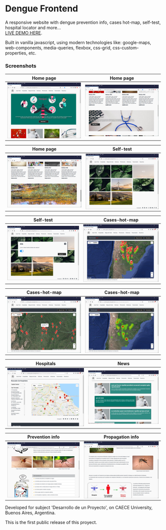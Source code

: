 # Dengue Frontend

A responsive website with dengue prevention info, cases hot-map, self-test, hospital locator and more...  
[LIVE DEMO HERE](https://andres-garcia-alves.github.io/dengue-frontend/).  

Built in vanilla javascript, using modern technologies like: google-maps, web-components, media-queries, flexbox, css-grid, css-custom-properties, etc.  

### Screenshots

| Home page                                           | Home page                                           |
|-----------------------------------------------------|-----------------------------------------------------|
| ![](resources/img/screenshots/home-01.png)          | ![](resources/img/screenshots/home-02.png)          |

| Home page                                           | Self-test                                           |
|-----------------------------------------------------|-----------------------------------------------------|
| ![](resources/img/screenshots/home-03.png)          | ![](resources/img/screenshots/autotest-01.png)      |

| Self-test                                           | Cases-hot-map                                       |
|-----------------------------------------------------|-----------------------------------------------------|
| ![](resources/img/screenshots/autotest-02.png)      | ![](resources/img/screenshots/mapa-de-casos-01.png) |

| Cases-hot-map                                       | Cases-hot-map                                       |
|-----------------------------------------------------|-----------------------------------------------------|
| ![](resources/img/screenshots/mapa-de-casos-02.png) | ![](resources/img/screenshots/mapa-de-casos-03.png) |

| Hospitals                                           | News                                                |
|-----------------------------------------------------|-----------------------------------------------------|
| ![](resources/img/screenshots/hospitales.png)       | ![](resources/img/screenshots/noticias.png)         |

| Prevention info                                     | Propagation info                                    |
|-----------------------------------------------------|-----------------------------------------------------|
| ![](resources/img/screenshots/prevencion.png)       | ![](resources/img/screenshots/transmision.png)      |

Developed for subject 'Desarrollo de un Proyecto', on CAECE University, Buenos Aires, Argentina.  

This is the first public release of this proyect.
